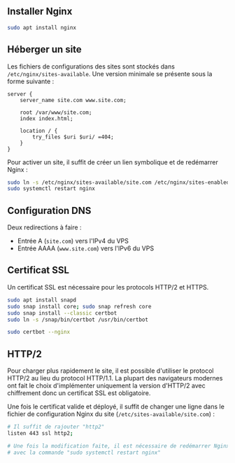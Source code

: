 ## Installer Nginx

```bash
sudo apt install nginx
```

## Héberger un site

Les fichiers de configurations des sites sont stockés dans `/etc/nginx/sites-available`. Une version minimale se présente sous la forme suivante :
```nginx
server {
    server_name site.com www.site.com;

    root /var/www/site.com;
    index index.html;

    location / {
        try_files $uri $uri/ =404;
    }
}
```

Pour activer un site, il suffit de créer un lien symbolique et de redémarrer Nginx :
```bash
sudo ln -s /etc/nginx/sites-available/site.com /etc/nginx/sites-enabled/site.com
sudo systemctl restart nginx
```

## Configuration DNS

Deux redirections à faire :
- Entrée A (`site.com`) vers l'IPv4 du VPS
- Entrée AAAA (`www.site.com`) vers l'IPv6 du VPS

## Certificat SSL

Un certificat SSL est nécessaire pour les protocols HTTP/2 et HTTPS.
```bash
sudo apt install snapd
sudo snap install core; sudo snap refresh core
sudo snap install --classic certbot
sudo ln -s /snap/bin/certbot /usr/bin/certbot

sudo certbot --nginx
```

## HTTP/2

Pour charger plus rapidement le site, il est possible d'utiliser le protocol HTTP/2 au lieu du protocol HTTP/1.1. La plupart des navigateurs modernes ont fait le choix d'implémenter uniquement la version d'HTTP/2 avec chiffrement donc un certificat SSL est obligatoire.

Une fois le certificat valide et déployé, il suffit de changer une ligne dans le fichier de configuration Nginx du site (`/etc/sites-available/site.com`) :
```bash
# Il suffit de rajouter "http2"
listen 443 ssl http2;

# Une fois la modification faite, il est nécessaire de redémarrer Nginx
# avec la commande "sudo systemctl restart nginx"
```
